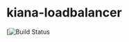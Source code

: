 # kiana-loadbalancer
[![Build Status](https://api.travis-ci.org/on-delete/kiana-loadbalancer.svg?branch=master)
